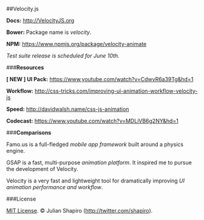 ##Velocity.js

**Docs:** http://VelocityJS.org

**Bower:**
Package name is *velocity*.

**NPM:**
https://www.npmjs.org/package/velocity-animate

*Test suite release is scheduled for June 10th.*

###**Resources**

**[ NEW ] UI Pack:** https://www.youtube.com/watch?v=CdwvR6a39Tg&hd=1

**Workflow:** http://css-tricks.com/improving-ui-animation-workflow-velocity-js

**Speed:** http://davidwalsh.name/css-js-animation

**Codecast:** https://www.youtube.com/watch?v=MDLiVB6g2NY&hd=1

###**Comparisons**

Famo.us is a full-fledged *mobile app framework* built around a physics engine.

GSAP is a fast, multi-purpose *animation platform*. It inspired me to pursue the development of Velocity.

Velocity is a very fast and lightweight tool for dramatically improving *UI animation performance and workflow*.

###License

[MIT License](LICENSE). © Julian Shapiro (http://twitter.com/shapiro).
